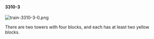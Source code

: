 #### 3310-3
![train-3310-3-0.png](https://github.com/lil-lab/nlvr/raw/master/nlvr/train/images/33/train-3310-3-0.png "train-3310-3-0.png")

There are two towers with four blocks, and each has at least two yellow blocks.